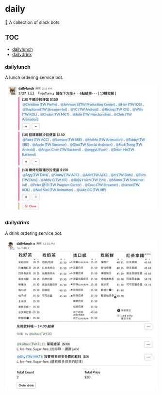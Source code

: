 # daily

🤖 A collection of slack bots

## TOC

- [dailylunch](#dailylunch)
- [dailydrink](#dailydrink)

### dailylunch

A lunch ordering service bot.

![dailylunch](assets/dailylunch-screenshot.png)

### dailydrink

A drink ordering service bot.

![dailydrink](assets/dailydrink-screenshot.png)
